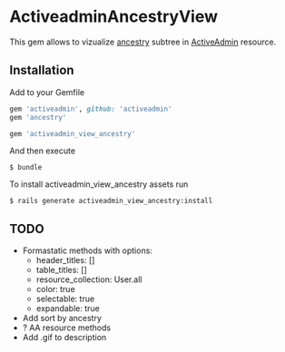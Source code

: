 # ActiveadminAncestryView
This gem allows to vizualize [ancestry](https://github.com/stefankroes/ancestry) subtree in [ActiveAdmin](https://github.com/activeadmin/activeadmin) resource.

## Installation

Add to your Gemfile

```ruby
gem 'activeadmin', github: 'activeadmin'
gem 'ancestry'

gem 'activeadmin_view_ancestry'
```

And then execute

```
$ bundle
```

To install activeadmin_view_ancestry assets run
```
$ rails generate activeadmin_view_ancestry:install
```

## TODO
+ Formastatic methods with options:
  - header_titles: []
  - table_titles: []
  - resource_collection: User.all
  - color: true
  - selectable: true
  - expandable: true
+ Add sort by ancestry
+ ? AA resource methods
+ Add .gif to description 